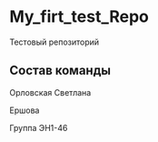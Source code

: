 # My_firt_test_Repo
Тестовый репозиторий
## Состав команды

Орловская Светлана

Ершова

Группа ЭН1-46
